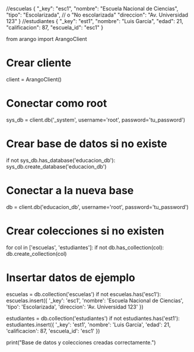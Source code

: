 

//escuelas
{
  "_key": "esc1",
  "nombre": "Escuela Nacional de Ciencias",
  "tipo": "Escolarizada",         // o "No escolarizada"
  "direccion": "Av. Universidad 123"
}
//estudiantes
{
  "_key": "est1",
  "nombre": "Luis García",
  "edad": 21,
  "calificacion": 87,
  "escuela_id": "esc1"
}


from arango import ArangoClient

# Crear cliente
client = ArangoClient()

# Conectar como root
sys_db = client.db('_system', username='root', password='tu_password')

# Crear base de datos si no existe
if not sys_db.has_database('educacion_db'):
    sys_db.create_database('educacion_db')

# Conectar a la nueva base
db = client.db('educacion_db', username='root', password='tu_password')

# Crear colecciones si no existen
for col in ['escuelas', 'estudiantes']:
    if not db.has_collection(col):
        db.create_collection(col)

# Insertar datos de ejemplo
escuelas = db.collection('escuelas')
if not escuelas.has('esc1'):
    escuelas.insert({
        '_key': 'esc1',
        'nombre': 'Escuela Nacional de Ciencias',
        'tipo': 'Escolarizada',
        'direccion': 'Av. Universidad 123'
    })

estudiantes = db.collection('estudiantes')
if not estudiantes.has('est1'):
    estudiantes.insert({
        '_key': 'est1',
        'nombre': 'Luis García',
        'edad': 21,
        'calificacion': 87,
        'escuela_id': 'esc1'
    })

print("Base de datos y colecciones creadas correctamente.")
